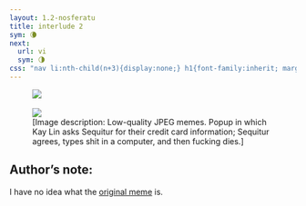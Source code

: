 ```yaml
---
layout: 1.2-nosferatu
title: interlude 2
sym: 🌘︎
next:
  url: vi
  sym: 🌗︎
css: "nav li:nth-child(n+3){display:none;} h1{font-family:inherit; margin:2.5em auto 3em;} main,figcaption{text-align:center;} p,figcaption{max-width:425px;} i em{font-style:normal;} #an{text-align:left; color:#bfbfbf; max-width:400px; margin:0 auto 3em; background:#202020; padding:.5em} #an h2{border-bottom:1px solid; color:#808080; font-weight:normal; margin:0;} #an p{margin:.75em 1em .5em; font-size:.85em;} #an a{font-weight:normal; transition:none;} figcaption{font-size:.65em;}"
---
```

<!--
next:
  url: vi
  sym: 🌗︎
-->
<figure><img src="{%include url.html%}/assets/img/au/credit.jpg"/><br/><br/><img src="{%include url.html%}/assets/img/au/bye.jpg"/>
<figcaption>[Image description: Low-quality JPEG memes. Popup in which Kay&nbsp;Lin asks Sequitur for their credit card information; Sequitur agrees, types shit in a computer, and then fucking dies.]</figcaption></figure>

<div id="an"><h2 class="book">Author’s note:</h2>
<p>I have no idea what the <a href="https://external-content.duckduckgo.com/iu/?u=https%3A%2F%2Fcdn.dopl3r.com%2Fmemes_files%2Fotaly-not-maare-h-hi-there-do-you-th-think-i-could-have-your-credit-card-information-p-please-card-number-expiry-date-security-code-th-thanks-oP8EG.jpg&f=1&nofb=1&ipt=2fbad6065be528de0eee2a88027a6ff268cc625400bbc0fb8cc4d700b922619a&ipo=images">original meme</a> is.</p></div>